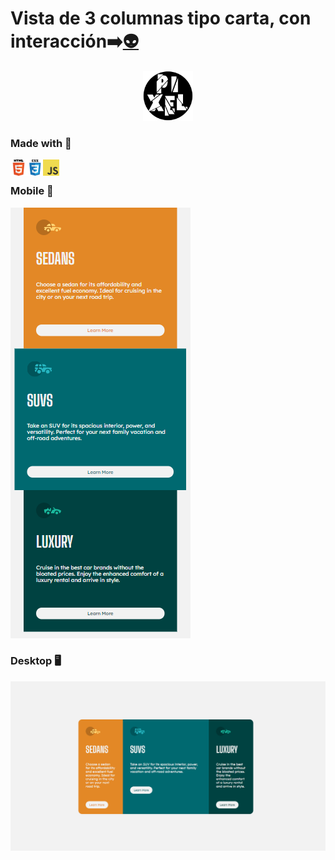 # Vista de 3 columnas tipo carta, con interacción:arrow_right:[:alien:][git]

<div align="center"><img src="./images/pixel.png" width="80px"></div>

### Made with 🔨

<a href="https://devdocs.io/html/" target="_blank">
<img align="left" alt="HTML5" width="26px" src="https://raw.githubusercontent.com/github/explore/80688e429a7d4ef2fca1e82350fe8e3517d3494d/topics/html/html.png" />
<a/>
  
<a href="https://devdocs.io/css/" target="_blank">
<img align="left" alt="CSS" width="26px" src="https://raw.githubusercontent.com/github/explore/80688e429a7d4ef2fca1e82350fe8e3517d3494d/topics/css/css.png" />
<a/>

<a href="https://devdocs.io/javascript/" target="_blank">
<img align="left" alt="javascript" width="26px" src="https://raw.githubusercontent.com/github/explore/80688e429a7d4ef2fca1e82350fe8e3517d3494d/topics/javascript/javascript.png" />
<a/>

<br>

### Mobile 📱

<img src="./design/mobile.png">

### Desktop 🖥️

<img src="./design/desktop.png">

[git]: https://github.com/Pixe-L
[yt]: https://www.youtube.com/c/TUTOSPIXEL/join
